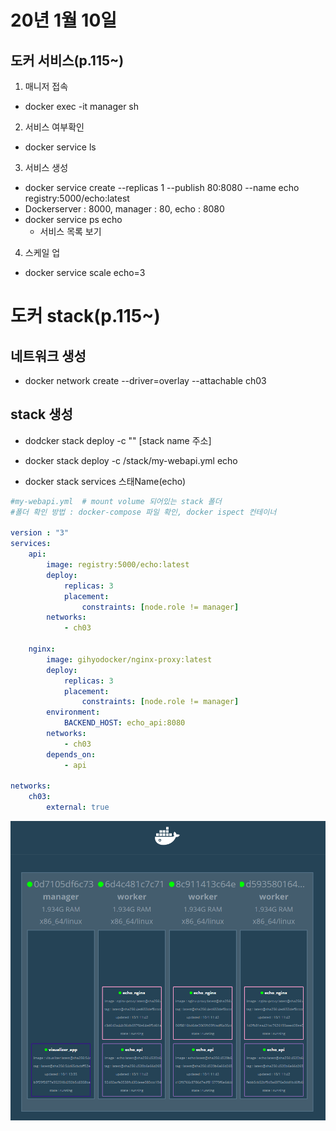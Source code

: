 # 20년 1월 10일

## 도커 서비스(p.115~)

1. 매니저 접속
+ docker exec -it manager sh

2. 서비스 여부확인
+ docker service ls

3. 서비스 생성
+ docker service create --replicas 1 --publish 80:8080 --name echo registry:5000/echo:latest
+ Dockerserver : 8000, manager : 80, echo : 8080
+ docker service ps echo
  + 서비스 목록 보기

4. 스케일 업
+ docker service scale echo=3

# 도커 stack(p.115~)

## 네트워크 생성

+ docker network create --driver=overlay --attachable ch03

## stack 생성

+ dodcker stack deploy -c "" [stack name 주소]
+ docker stack deploy -c /stack/my-webapi.yml echo

+ docker stack services 스태Name(echo)

```yml
#my-webapi.yml  # mount volume 되어있는 stack 폴더
#폴더 확인 방법 : docker-compose 파일 확인, docker ispect 컨테이너

version : "3"
services:
    api:
        image: registry:5000/echo:latest
        deploy:
            replicas: 3
            placement: 
                constraints: [node.role != manager]
        networks:
            - ch03

    nginx:
        image: gihyodocker/nginx-proxy:latest
        deploy:
            replicas: 3
            placement:
                constraints: [node.role != manager]
        environment:
            BACKEND_HOST: echo_api:8080
        networks:
            - ch03
        depends_on:
            - api
        
networks:
    ch03:
        external: true
```

![Docker](/cloud_computing/img/docker_visual.png)